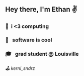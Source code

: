 ## Hey there, I'm Ethan ✌️

### 🧮 &nbsp;i <3 computing

### 💾 &nbsp; software is cool

### 🎓 &nbsp; grad student @ Louisville

###### 🕹 kernl_sndrz
